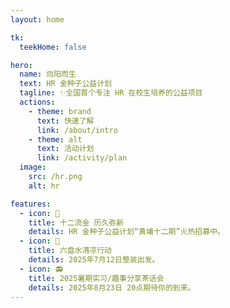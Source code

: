 ```yaml
---
layout: home

tk:
  teekHome: false

hero:
  name: 向阳而生
  text: HR 金种子公益计划
  tagline: ✨全国首个专注 HR 在校生培养的公益项目
  actions:
    - theme: brand
      text: 快速了解
      link: /about/intro
    - theme: alt
      text: 活动计划
      link: /activity/plan
  image:
    src: /hr.png
    alt: hr

features:
  - icon: 🎉
    title: 十二流金 历久弥新
    details: HR 金种子公益计划“黄埔十二期”火热招募中。
  - icon: 🌄
    title: 六盘水清凉行动
    details: 2025年7月12日整装出发。
  - icon: 📻
    title: 2025暑期实习/趣事分享茶话会
    details: 2025年8月23日 20点期待你的到来。
---
```

